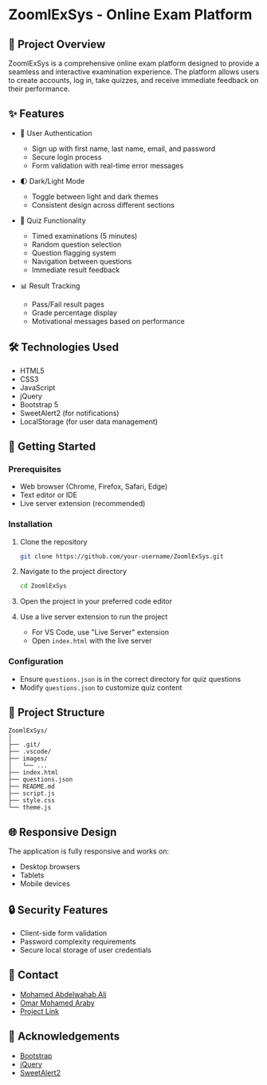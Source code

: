 # ZoomlExSys - Online Exam Platform

## 📝 Project Overview

ZoomlExSys is a comprehensive online exam platform designed to provide a seamless and interactive examination experience. The platform allows users to create accounts, log in, take quizzes, and receive immediate feedback on their performance.

## ✨ Features

- 🔐 User Authentication
  - Sign up with first name, last name, email, and password
  - Secure login process
  - Form validation with real-time error messages

- 🌓 Dark/Light Mode
  - Toggle between light and dark themes
  - Consistent design across different sections

- 📝 Quiz Functionality
  - Timed examinations (5 minutes)
  - Random question selection
  - Question flagging system
  - Navigation between questions
  - Immediate result feedback

- 📊 Result Tracking
  - Pass/Fail result pages
  - Grade percentage display
  - Motivational messages based on performance

## 🛠 Technologies Used

- HTML5
- CSS3
- JavaScript
- jQuery
- Bootstrap 5
- SweetAlert2 (for notifications)
- LocalStorage (for user data management)

## 🚀 Getting Started

### Prerequisites

- Web browser (Chrome, Firefox, Safari, Edge)
- Text editor or IDE
- Live server extension (recommended)

### Installation

1. Clone the repository
   ```bash
   git clone https://github.com/your-username/ZoomlExSys.git
   ```

2. Navigate to the project directory
   ```bash
   cd ZoomlExSys
   ```

3. Open the project in your preferred code editor

4. Use a live server extension to run the project
   - For VS Code, use "Live Server" extension
   - Open `index.html` with the live server

### Configuration

- Ensure `questions.json` is in the correct directory for quiz questions
- Modify `questions.json` to customize quiz content

## 🔧 Project Structure

```
ZoomlExSys/
│
├── .git/
├── .vscode/
├── images/
│   └── ...
├── index.html
├── questions.json
├── README.md
├── script.js
├── style.css
└── theme.js
```

## 🌐 Responsive Design

The application is fully responsive and works on:
- Desktop browsers
- Tablets
- Mobile devices

## 🔒 Security Features

- Client-side form validation
- Password complexity requirements
- Secure local storage of user credentials


## 📧 Contact

- [Mohamed Abdelwahab Ali](https://github.com/mohamedAbdelwahabali5)
- [Omar Mohamed Araby](https://github.com/OmarAraby)
- [Project Link](https://github.com/mohamedAbdelwahabali5/ZoomlExSys)

## 🙏 Acknowledgements

- [Bootstrap](https://getbootstrap.com/)
- [jQuery](https://jquery.com/)
- [SweetAlert2](https://sweetalert2.github.io/)
